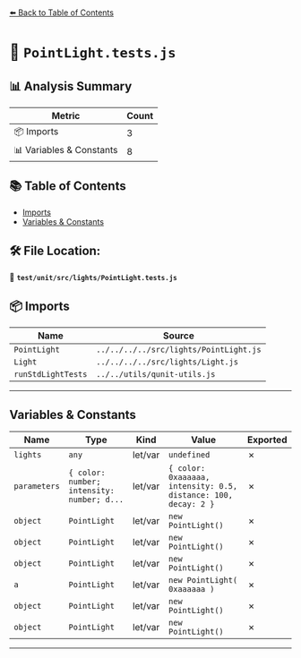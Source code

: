 [⬅️ Back to Table of Contents](../../../../index.md)

# 📄 `PointLight.tests.js`

## 📊 Analysis Summary

| Metric | Count |
|--------|-------|
| 📦 Imports | 3 |
| 📊 Variables & Constants | 8 |

## 📚 Table of Contents

- [Imports](#imports)
- [Variables & Constants](#variables-constants)

## 🛠️ File Location:
📂 **`test/unit/src/lights/PointLight.tests.js`**

## 📦 Imports

| Name | Source |
|------|--------|
| `PointLight` | `../../../../src/lights/PointLight.js` |
| `Light` | `../../../../src/lights/Light.js` |
| `runStdLightTests` | `../../utils/qunit-utils.js` |


---

## Variables & Constants

| Name | Type | Kind | Value | Exported |
|------|------|------|-------|----------|
| `lights` | `any` | let/var | `undefined` | ✗ |
| `parameters` | `{ color: number; intensity: number; d...` | let/var | `{ color: 0xaaaaaa, intensity: 0.5, distance: 100, decay: 2 }` | ✗ |
| `object` | `PointLight` | let/var | `new PointLight()` | ✗ |
| `object` | `PointLight` | let/var | `new PointLight()` | ✗ |
| `object` | `PointLight` | let/var | `new PointLight()` | ✗ |
| `a` | `PointLight` | let/var | `new PointLight( 0xaaaaaa )` | ✗ |
| `object` | `PointLight` | let/var | `new PointLight()` | ✗ |
| `object` | `PointLight` | let/var | `new PointLight()` | ✗ |


---